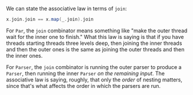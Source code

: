 We can state the associative law in terms of `join`:

```scala
x.join.join == x.map(_.join).join
```

For `Par`, the `join` combinator means something like "make the outer thread wait for the inner one
to finish." What this law is saying is that if you have threads starting threads three levels deep,
then joining the inner threads and then the outer ones is the same as joining the outer threads and
then the inner ones.

For `Parser`, the `join` combinator is running the outer parser to produce a `Parser`, then running
the inner `Parser` _on the remaining input_. The associative law is saying, roughly, that only the
_order_ of nesting matters, since that's what affects the order in which the parsers are run.
